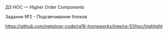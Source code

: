 ДЗ HOC — Higher Order Components

Задание №2 - Подсвечивание блоков

https://github.com/netology-code/ra16-homeworks/tree/ra-51/hoc/highlight